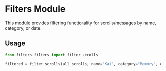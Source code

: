 
# Filters Module

This module provides filtering functionality for scrolls/messages by name, category, or date.

## Usage

```python
from filters.filters import filter_scrolls

filtered = filter_scrolls(all_scrolls, name="Kai", category="Memory", date="2025-07-07")
```
